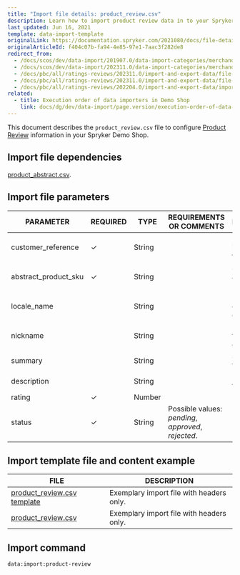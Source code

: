 ```yaml
---
title: "Import file details: product_review.csv"
description: Learn how to import product review data in to your Spryker project using the product review csv file.
last_updated: Jun 16, 2021
template: data-import-template
originalLink: https://documentation.spryker.com/2021080/docs/file-details-product-reviewcsv
originalArticleId: f404c07b-fa94-4e85-97e1-7aac3f282de8
redirect_from:
  - /docs/scos/dev/data-import/201907.0/data-import-categories/merchandising-setup/product-merchandising/file-details-product-review.csv.html
  - /docs/scos/dev/data-import/202311.0/data-import-categories/merchandising-setup/product-merchandising/file-details-product-review.csv.html
  - /docs/pbc/all/ratings-reviews/202311.0/import-and-export-data/file-details-product-review.csv.html
  - /docs/pbc/all/ratings-reviews/202311.0/import-and-export-data/file-details-product-review.csv.html
  - /docs/pbc/all/ratings-reviews/202204.0/import-and-export-data/import-file-details-product-review.csv.html
related:
  - title: Execution order of data importers in Demo Shop
    link: docs/dg/dev/data-import/page.version/execution-order-of-data-importers.html
---
```


This document describes the `product_review.csv` file to configure [Product Review](/docs/pbc/all/ratings-reviews/{{page.version}}/ratings-and-reviews.html) information in your Spryker Demo Shop.

## Import file dependencies

[product_abstract.csv](/docs/pbc/all/product-information-management/{{site.version}}/base-shop/import-and-export-data/products-data-import/import-file-details-product-abstract.csv.html).


## Import file parameters

| PARAMETER | REQUIRED | TYPE | REQUIREMENTS OR COMMENTS | DESCRIPTION |
| --- | --- | --- | --- | --- |
| customer_reference | &check; | String |  | Reference identifier of the customer. |
| abstract_product_sku | &check; | String |  | SKU of the abstract product. |
| locale_name |  | String |  | Identification of the locale of the review. |
| nickname |  | String |  | Nickname of the review owner. |
| summary |  | String |  | Summary of the review. |
| description |  | String |  | Description of the review. |
| rating | &check; | Number |  | Review rating. |
| status | &check; | String | Possible values: *pending*, *approved*,  *rejected*. | Review status. |


## Import template file and content example

| FILE | DESCRIPTION |
| --- | --- |
| [product_review.csv template](https://spryker.s3.eu-central-1.amazonaws.com/docs/Developer+Guide/Back-End/Data+Manipulation/Data+Ingestion/Data+Import/Data+Import+Categories/Merchandising+Setup/Product+Merchandising/Template+product_review.csv) | Exemplary import file with headers only. |
| [product_review.csv](https://spryker.s3.eu-central-1.amazonaws.com/docs/Developer+Guide/Back-End/Data+Manipulation/Data+Ingestion/Data+Import/Data+Import+Categories/Merchandising+Setup/Product+Merchandising/product_review.csv) | Exemplary import file with headers only. |

## Import command

```bash
data:import:product-review
```
